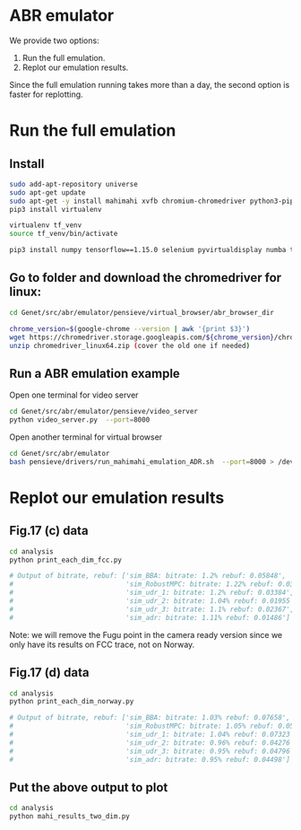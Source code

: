 # ABR emulator
We provide two options:
1. Run the full emulation.
2. Replot our emulation results. 

Since the full emulation running takes more than a day, the second option is faster for replotting.

# Run the full emulation
## Install
```bash
sudo add-apt-repository universe
sudo apt-get update
sudo apt-get -y install mahimahi xvfb chromium-chromedriver python3-pip python3-tk
pip3 install virtualenv

virtualenv tf_venv
source tf_venv/bin/activate

pip3 install numpy tensorflow==1.15.0 selenium pyvirtualdisplay numba torch tflearn xvfbwrapper
```

## Go to folder and download the chromedriver for linux:
```bash
cd Genet/src/abr/emulator/pensieve/virtual_browser/abr_browser_dir

chrome_version=$(google-chrome --version | awk '{print $3}')
wget https://chromedriver.storage.googleapis.com/${chrome_version}/chromedriver_linux64.zip
unzip chromedriver_linux64.zip (cover the old one if needed)
```

## Run a ABR emulation example

Open one terminal for video server
```bash
cd Genet/src/abr/emulator/pensieve/video_server
python video_server.py  --port=8000
```

Open another terminal for virtual browser
```bash
cd Genet/src/abr/emulator
bash pensieve/drivers/run_mahimahi_emulation_ADR.sh  --port=8000 > /dev/null 2>&1 &
```

# Replot our emulation results
## Fig.17 (c) data
```bash
cd analysis
python print_each_dim_fcc.py

# Output of bitrate, rebuf: ['sim_BBA: bitrate: 1.2% rebuf: 0.05848', 
#                            'sim_RobustMPC: bitrate: 1.22% rebuf: 0.03195', 
#                            'sim_udr_1: bitrate: 1.2% rebuf: 0.03384', 
#                            'sim_udr_2: bitrate: 1.04% rebuf: 0.01955', 
#                            'sim_udr_3: bitrate: 1.1% rebuf: 0.02367', 
#                            'sim_adr: bitrate: 1.11% rebuf: 0.01486']
```
Note: we will remove the Fugu point in the camera ready version since we only
have its results on FCC trace, not on Norway.

## Fig.17 (d) data
```bash
cd analysis
python print_each_dim_norway.py

# Output of bitrate, rebuf: ['sim_BBA: bitrate: 1.03% rebuf: 0.07658',
#                            'sim_RobustMPC: bitrate: 1.05% rebuf: 0.05053', 
#                            'sim_udr_1: bitrate: 1.04% rebuf: 0.07323', 
#                            'sim_udr_2: bitrate: 0.96% rebuf: 0.04276', 
#                            'sim_udr_3: bitrate: 0.95% rebuf: 0.04796', 
#                            'sim_adr: bitrate: 0.95% rebuf: 0.04498']
```

## Put the above output to plot
```bash
cd analysis
python mahi_results_two_dim.py
```
